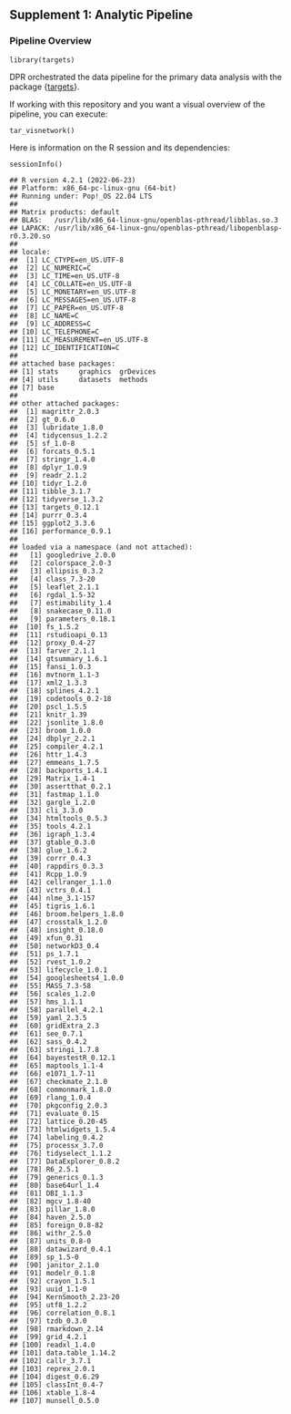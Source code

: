 ## Supplement 1: Analytic Pipeline

### Pipeline Overview

    library(targets)

DPR orchestrated the data pipeline for the primary data analysis with
the package {[targets](https://docs.ropensci.org/targets/)}.

If working with this repository and you want a visual overview of the
pipeline, you can execute:

    tar_visnetwork()

Here is information on the R session and its dependencies:

    sessionInfo()

    ## R version 4.2.1 (2022-06-23)
    ## Platform: x86_64-pc-linux-gnu (64-bit)
    ## Running under: Pop!_OS 22.04 LTS
    ## 
    ## Matrix products: default
    ## BLAS:   /usr/lib/x86_64-linux-gnu/openblas-pthread/libblas.so.3
    ## LAPACK: /usr/lib/x86_64-linux-gnu/openblas-pthread/libopenblasp-r0.3.20.so
    ## 
    ## locale:
    ##  [1] LC_CTYPE=en_US.UTF-8      
    ##  [2] LC_NUMERIC=C              
    ##  [3] LC_TIME=en_US.UTF-8       
    ##  [4] LC_COLLATE=en_US.UTF-8    
    ##  [5] LC_MONETARY=en_US.UTF-8   
    ##  [6] LC_MESSAGES=en_US.UTF-8   
    ##  [7] LC_PAPER=en_US.UTF-8      
    ##  [8] LC_NAME=C                 
    ##  [9] LC_ADDRESS=C              
    ## [10] LC_TELEPHONE=C            
    ## [11] LC_MEASUREMENT=en_US.UTF-8
    ## [12] LC_IDENTIFICATION=C       
    ## 
    ## attached base packages:
    ## [1] stats     graphics  grDevices
    ## [4] utils     datasets  methods  
    ## [7] base     
    ## 
    ## other attached packages:
    ##  [1] magrittr_2.0.3   
    ##  [2] gt_0.6.0         
    ##  [3] lubridate_1.8.0  
    ##  [4] tidycensus_1.2.2 
    ##  [5] sf_1.0-8         
    ##  [6] forcats_0.5.1    
    ##  [7] stringr_1.4.0    
    ##  [8] dplyr_1.0.9      
    ##  [9] readr_2.1.2      
    ## [10] tidyr_1.2.0      
    ## [11] tibble_3.1.7     
    ## [12] tidyverse_1.3.2  
    ## [13] targets_0.12.1   
    ## [14] purrr_0.3.4      
    ## [15] ggplot2_3.3.6    
    ## [16] performance_0.9.1
    ## 
    ## loaded via a namespace (and not attached):
    ##   [1] googledrive_2.0.0  
    ##   [2] colorspace_2.0-3   
    ##   [3] ellipsis_0.3.2     
    ##   [4] class_7.3-20       
    ##   [5] leaflet_2.1.1      
    ##   [6] rgdal_1.5-32       
    ##   [7] estimability_1.4   
    ##   [8] snakecase_0.11.0   
    ##   [9] parameters_0.18.1  
    ##  [10] fs_1.5.2           
    ##  [11] rstudioapi_0.13    
    ##  [12] proxy_0.4-27       
    ##  [13] farver_2.1.1       
    ##  [14] gtsummary_1.6.1    
    ##  [15] fansi_1.0.3        
    ##  [16] mvtnorm_1.1-3      
    ##  [17] xml2_1.3.3         
    ##  [18] splines_4.2.1      
    ##  [19] codetools_0.2-18   
    ##  [20] pscl_1.5.5         
    ##  [21] knitr_1.39         
    ##  [22] jsonlite_1.8.0     
    ##  [23] broom_1.0.0        
    ##  [24] dbplyr_2.2.1       
    ##  [25] compiler_4.2.1     
    ##  [26] httr_1.4.3         
    ##  [27] emmeans_1.7.5      
    ##  [28] backports_1.4.1    
    ##  [29] Matrix_1.4-1       
    ##  [30] assertthat_0.2.1   
    ##  [31] fastmap_1.1.0      
    ##  [32] gargle_1.2.0       
    ##  [33] cli_3.3.0          
    ##  [34] htmltools_0.5.3    
    ##  [35] tools_4.2.1        
    ##  [36] igraph_1.3.4       
    ##  [37] gtable_0.3.0       
    ##  [38] glue_1.6.2         
    ##  [39] corrr_0.4.3        
    ##  [40] rappdirs_0.3.3     
    ##  [41] Rcpp_1.0.9         
    ##  [42] cellranger_1.1.0   
    ##  [43] vctrs_0.4.1        
    ##  [44] nlme_3.1-157       
    ##  [45] tigris_1.6.1       
    ##  [46] broom.helpers_1.8.0
    ##  [47] crosstalk_1.2.0    
    ##  [48] insight_0.18.0     
    ##  [49] xfun_0.31          
    ##  [50] networkD3_0.4      
    ##  [51] ps_1.7.1           
    ##  [52] rvest_1.0.2        
    ##  [53] lifecycle_1.0.1    
    ##  [54] googlesheets4_1.0.0
    ##  [55] MASS_7.3-58        
    ##  [56] scales_1.2.0       
    ##  [57] hms_1.1.1          
    ##  [58] parallel_4.2.1     
    ##  [59] yaml_2.3.5         
    ##  [60] gridExtra_2.3      
    ##  [61] see_0.7.1          
    ##  [62] sass_0.4.2         
    ##  [63] stringi_1.7.8      
    ##  [64] bayestestR_0.12.1  
    ##  [65] maptools_1.1-4     
    ##  [66] e1071_1.7-11       
    ##  [67] checkmate_2.1.0    
    ##  [68] commonmark_1.8.0   
    ##  [69] rlang_1.0.4        
    ##  [70] pkgconfig_2.0.3    
    ##  [71] evaluate_0.15      
    ##  [72] lattice_0.20-45    
    ##  [73] htmlwidgets_1.5.4  
    ##  [74] labeling_0.4.2     
    ##  [75] processx_3.7.0     
    ##  [76] tidyselect_1.1.2   
    ##  [77] DataExplorer_0.8.2 
    ##  [78] R6_2.5.1           
    ##  [79] generics_0.1.3     
    ##  [80] base64url_1.4      
    ##  [81] DBI_1.1.3          
    ##  [82] mgcv_1.8-40        
    ##  [83] pillar_1.8.0       
    ##  [84] haven_2.5.0        
    ##  [85] foreign_0.8-82     
    ##  [86] withr_2.5.0        
    ##  [87] units_0.8-0        
    ##  [88] datawizard_0.4.1   
    ##  [89] sp_1.5-0           
    ##  [90] janitor_2.1.0      
    ##  [91] modelr_0.1.8       
    ##  [92] crayon_1.5.1       
    ##  [93] uuid_1.1-0         
    ##  [94] KernSmooth_2.23-20 
    ##  [95] utf8_1.2.2         
    ##  [96] correlation_0.8.1  
    ##  [97] tzdb_0.3.0         
    ##  [98] rmarkdown_2.14     
    ##  [99] grid_4.2.1         
    ## [100] readxl_1.4.0       
    ## [101] data.table_1.14.2  
    ## [102] callr_3.7.1        
    ## [103] reprex_2.0.1       
    ## [104] digest_0.6.29      
    ## [105] classInt_0.4-7     
    ## [106] xtable_1.8-4       
    ## [107] munsell_0.5.0
